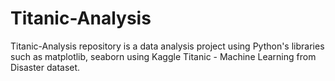 # Titanic-Analysis
 Titanic-Analysis repository is a data analysis project using Python's libraries such as matplotlib, seaborn using Kaggle Titanic - Machine Learning from Disaster dataset.
